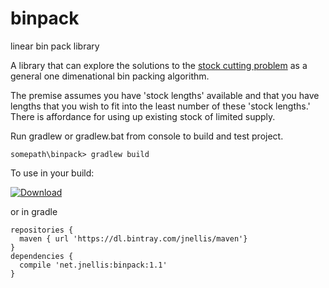 # binpack
linear bin pack library


A library that can explore the solutions to the [stock cutting problem](https://en.wikipedia.org/wiki/Cutting_stock_problem) as a general one dimenational bin packing algorithm. 

The premise assumes you have 'stock lengths' available and that you have lengths that you wish to fit into the least 
number of these 'stock lengths.' There is affordance for using up existing stock of limited supply. 


Run gradlew or gradlew.bat from console to build and test project.

    somepath\binpack> gradlew build

To use in your build:

[ ![Download](https://api.bintray.com/packages/jnellis/maven/binpack/images/download.svg) ](https://bintray.com/jnellis/maven/binpack/_latestVersion)


or in gradle

    repositories {
      maven { url 'https://dl.bintray.com/jnellis/maven'} 
    }
    dependencies {
      compile 'net.jnellis:binpack:1.1'
    }
    
    
